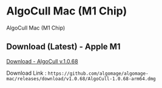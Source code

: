 # AlgoCull Mac (M1 Chip)
AlgoCull Mac (M1 Chip)

## Download (Latest) - Apple M1
[Download - AlgoCull v.1.0.68](https://github.com/algomage/algomage-mac/releases/download/v1.0.68/AlgoCull-1.0.68-arm64.dmg "Download (Latest) - Apple M1")

Download Link : `https://github.com/algomage/algomage-mac/releases/download/v1.0.68/AlgoCull-1.0.68-arm64.dmg` 
